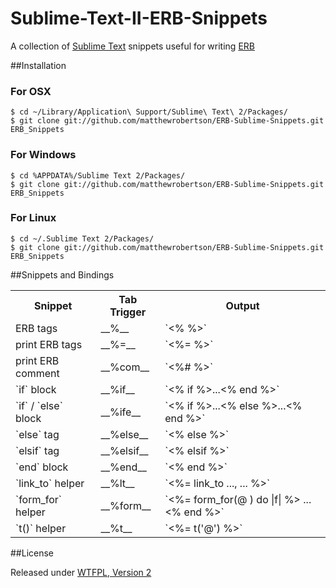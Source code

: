Sublime-Text-II-ERB-Snippets
====================

A collection of [Sublime Text](http://www.sublimetext.com/) snippets useful for writing [ERB](http://ruby-doc.org/stdlib-1.9.3/libdoc/erb/rdoc/ERB.html)

##Installation

### For OSX

    $ cd ~/Library/Application\ Support/Sublime\ Text\ 2/Packages/
    $ git clone git://github.com/matthewrobertson/ERB-Sublime-Snippets.git ERB_Snippets

### For Windows

    $ cd %APPDATA%/Sublime Text 2/Packages/
    $ git clone git://github.com/matthewrobertson/ERB-Sublime-Snippets.git ERB_Snippets

### For Linux

    $ cd ~/.Sublime Text 2/Packages/
    $ git clone git://github.com/matthewrobertson/ERB-Sublime-Snippets.git ERB_Snippets

##Snippets and Bindings

<table>
  <tr>
    <th>Snippet</th>
    <th>Tab Trigger</th>
    <th>Output</th>
  </tr>
  <tr>
    <td>ERB tags</td>
    <td>__%__</td>
    <td>`<%  %>`</td>
  </tr>
  <tr>
    <td>print ERB tags</td>
    <td>__%=__</td>
    <td>`<%=  %>`</td>
  </tr>
  <tr>
    <td>print ERB comment</td>
    <td>__%com__</td>
    <td>`<%#  %>`</td>
  </tr>
  <tr>
    <td>`if` block</td>
    <td>__%if__</td>
    <td>`<% if  %>...<% end %>`</td>
  </tr>
  <tr>
    <td>`if` / `else` block</td>
    <td>__%ife__</td>
    <td>`<% if  %>...<% else %>...<% end %>`</td>
  </tr>
  <tr>
    <td>`else` tag</td>
    <td>__%else__</td>
    <td>`<% else %>`</td>
  </tr>
  <tr>
    <td>`elsif` tag</td>
    <td>__%elsif__</td>
    <td>`<% elsif %>`</td>
  </tr>
  <tr>
    <td>`end` block</td>
    <td>__%end__</td>
    <td>`<% end %>`</td>
  </tr>
  <tr>
    <td>`link_to` helper</td>
    <td>__%lt__</td>
    <td>`<%= link_to ..., ... %>`</td>
  </tr>
  <tr>
    <td>`form_for` helper</td>
    <td>__%form__</td>
    <td>`<%= form_for(@ ) do |f| %> ... <% end %>`</td>
  </tr>
  <tr>
    <td>`t()` helper</td>
    <td>__%t__</td>
    <td>`<%= t('@') %>`</td>
  </tr>
<table>

##License

Released under [WTFPL, Version 2](https://raw.github.com/matthewrobertson/ERB-Sublime-Snippets/master/LICENSE.txt)
